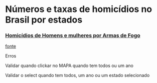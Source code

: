 # Números e taxas de homicídios no Brasil por estados 


### [Homicídios de Homens e mulheres  por Armas de Fogo	](https://franciscowallison.github.io/ipea_atlas_violencia/)

[fonte](https://www.ipea.gov.br/atlasviolencia/filtros-series/1/homicidios)



Erros 

Validar quando clickar no MAPA
quando tem todos ou um ano

Validar o select quando 
tem todos, um ano ou um estado selecionado
